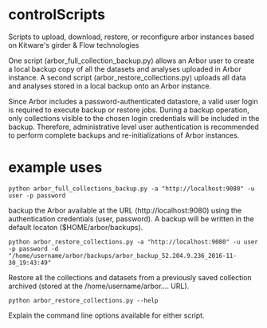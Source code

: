 # controlScripts
Scripts to upload, download, restore, or reconfigure arbor instances based on Kitware's girder &amp; Flow technologies

One script (arbor_full_collection_backup.py) allows an Arbor user to create a local backup copy of all the datasets and analyses uploaded in
Arbor instance. A second script (arbor_restore_collections.py) uploads all data and analyses stored in a local backup onto
an Arbor instance.  

Since Arbor includes a password-authenticated datastore, a valid user login is required to execute backup or restore jobs. 
During a backup operation, only collections visible to the chosen login credentials will be included in the backup.  Therefore,
administrative level user authentication is recommended to perform complete backups and re-initializations of Arbor instances.

# example uses

~~~
python arbor_full_collections_backup.py -a "http://localhost:9080" -u user -p password
~~~

backup the Arbor available at the URL (http://localhost:9080) using the authentication credentials (user, password).  A
backup will be written in the default locaton ($HOME/arbor/backups). 

~~~
python arbor_restore_collections.py -a "http://localhost:9080" -u user -p password -d "/home/username/arbor/backups/arbor_backup_52.204.9.236_2016-11-30_19:43:49"
~~~

Restore all the collections and datasets from a previously saved collection archived (stored at the 
/home/username/arbor.... URL).

~~~
python arbor_restore_collections.py --help
~~~

Explain the command line options available for either script. 
